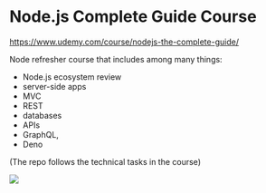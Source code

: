 # Node.js Complete Guide Course

https://www.udemy.com/course/nodejs-the-complete-guide/

Node refresher course that includes among many things:

- Node.js ecosystem review
- server-side apps
- MVC
- REST
- databases
- APIs
- GraphQL,
- Deno

(The repo follows the technical tasks in the course)

![](https://github.com/Unicornelia/node-project/tree/master/public/demo-webpage.gif)